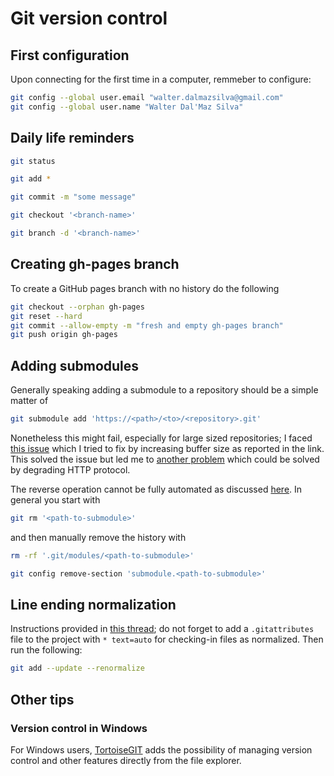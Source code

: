 # Git version control

## First configuration

Upon connecting for the first time in a computer, remmeber to configure:

```bash
git config --global user.email "walter.dalmazsilva@gmail.com"
git config --global user.name "Walter Dal'Maz Silva"
```

## Daily life reminders

```bash
git status

git add *

git commit -m "some message"

git checkout '<branch-name>'

git branch -d '<branch-name>'
```

## Creating gh-pages branch

To create a GitHub pages branch with no history do the following

```bash
git checkout --orphan gh-pages
git reset --hard
git commit --allow-empty -m "fresh and empty gh-pages branch"
git push origin gh-pages
```

## Adding submodules

Generally speaking adding a submodule to a repository should be a simple matter of

```bash
git submodule add 'https://<path>/<to>/<repository>.git'
```

Nonetheless this might fail, especially for large sized repositories; I faced [this issue](https://stackoverflow.com/questions/66366582) which I tried to fix by increasing buffer size as reported in the link. This solved the issue but led me to [another problem](https://stackoverflow.com/questions/59282476) which could be solved by degrading HTTP protocol.

The reverse operation cannot be fully automated as discussed [here](https://stackoverflow.com/questions/1260748). In general you start with

```bash
git rm '<path-to-submodule>'
```

and then manually remove the history with

```bash
rm -rf '.git/modules/<path-to-submodule>'

git config remove-section 'submodule.<path-to-submodule>'
```

## Line ending normalization

Instructions provided in [this thread](https://stackoverflow.com/questions/2517190); do not forget to add a `.gitattributes` file to the project with `* text=auto` for checking-in files as normalized. Then run the following:

```bash
git add --update --renormalize
```

## Other tips

### Version control in Windows

For Windows users, [TortoiseGIT](https://tortoisegit.org/) adds the possibility of managing version control and other features directly from the file explorer.
